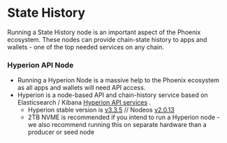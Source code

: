 # State History

Running a State History node is an important aspect of the Phoenix ecosystem. These nodes can provide chain-state history to apps and wallets - one of the top needed services on any chain.

### Hyperion API Node
* Running a Hyperion Node is a massive help to the Phoenix ecosystem as all apps and wallets will need API access. 
* Hyperion is a node-based API and chain-history service based on Elasticsearch / Kibana [Hyperion API services](https://github.com/eosrio/hyperion-history-api/tree/v3.3.5) .
  * Hyperion stable version is [v3.3.5](https://github.com/eosrio/hyperion-history-api/tree/v3.3.5) // Nodeos [v2.0.13](https://github.com/EOSIO/eos/releases/tag/v2.0.13)
  * 2TB NVME is recommended if you intend to run a Hyperion node - we also recommend running this on separate hardware than a producer or seed node
